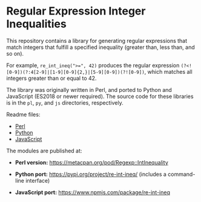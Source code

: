 Regular Expression Integer Inequalities
=======================================

This repository contains a library for generating regular expressions that
match integers that fulfill a specified inequality (greater than, less than,
and so on).

For example, `re_int_ineq(">=", 42)` produces the regular expression
`(?<![0-9])(?:4[2-9]|[1-9][0-9]{2,}|[5-9][0-9])(?![0-9])`, which matches
all integers greater than or equal to 42.

The library was originally written in Perl, and ported to Python and
JavaScript (ES2018 or newer required). The source code for these libraries
is in the `pl`, `py`, and `js` directories, respectively.

Readme files:

- [Perl](pl/README.md)
- [Python](py/README.rst)
- [JavaScript](js/README.md)

The modules are published at:

- **Perl version:** <https://metacpan.org/pod/Regexp::IntInequality>

- **Python port:** <https://pypi.org/project/re-int-ineq/>
  (includes a command-line interface)

- **JavaScript port:** <https://www.npmjs.com/package/re-int-ineq>
